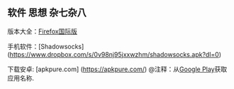 ##  软件 思想 杂七杂八

 版本大全：[Firefox国际版](www.mozilla.org/en-US/firefox/all/)
  
 手机软件：[Shadowsocks] (https://www.dropbox.com/s/0v98nj95jxxwzhm/shadowsocks.apk?dl=0)

 下载安卓:    [apkpure.com] (https://apkpure.com/) @注释：从[Google Play](https://play.google.com/store)获取应用名称.
 
 
